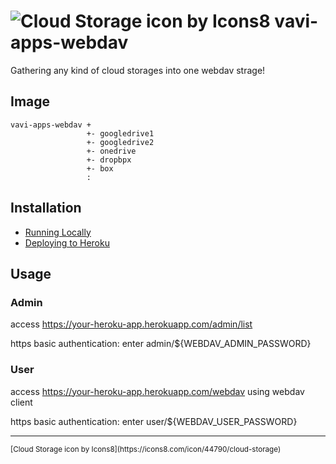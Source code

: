 # ![Cloud Storage icon by Icons8](https://img.icons8.com/nolan/64/cloud-storage.png) vavi-apps-webdav

Gathering any kind of cloud storages into one webdav strage!

## Image

```
vavi-apps-webdav +
                 +- googledrive1
                 +- googledrive2
                 +- onedrive
                 +- dropbpx
                 +- box
                 :
```

## Installation

 * [Running Locally](https://github.com/umjammer/vavi-apps-webdav/wiki/RunningLocally)
 * [Deploying to Heroku](https://github.com/umjammer/vavi-apps-webdav/wiki/DeployingToHeroku)

## Usage

### Admin

access https://your-heroku-app.herokuapp.com/admin/list

https basic authentication: enter admin/${WEBDAV_ADMIN_PASSWORD}


### User

access https://your-heroku-app.herokuapp.com/webdav using webdav client

https basic authentication: enter user/${WEBDAV_USER_PASSWORD}


----
<sub>
[Cloud Storage icon by Icons8](https://icons8.com/icon/44790/cloud-storage)
</sub>